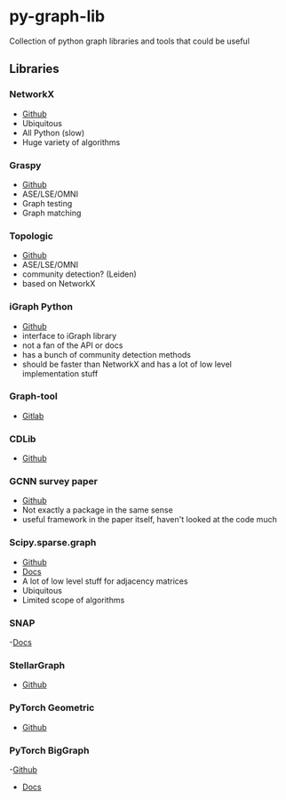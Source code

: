 # py-graph-lib
Collection of python graph libraries and tools that could be useful

## Libraries

### NetworkX
- [Github](https://github.com/networkx/networkx)
- Ubiquitous
- All Python (slow) 
- Huge variety of algorithms

### Graspy
- [Github](https://github.com/neurodata/graspy)
- ASE/LSE/OMNI
- Graph testing
- Graph matching

### Topologic
- [Github](https://github.com/microsoft/topologic)
- ASE/LSE/OMNI
- community detection? (Leiden)
- based on NetworkX

### iGraph Python
- [Github](https://github.com/igraph/python-igraph)
- interface to iGraph library
- not a fan of the API or docs 
- has a bunch of community detection methods 
- should be faster than NetworkX and has a lot of low level implementation stuff

### Graph-tool
- [Gitlab](https://git.skewed.de/count0/graph-tool)

### CDLib
- [Github](https://github.com/GiulioRossetti/cdlib/blob/master/docs/index.rst)
 
### GCNN survey paper
- [Github](https://github.com/google/gcnn-survey-paper)
- Not exactly a package in the same sense 
- useful framework in the paper itself, haven't looked at the code much

### Scipy.sparse.graph
- [Github]()
- [Docs](https://docs.scipy.org/doc/scipy/reference/sparse.csgraph.html)
- A lot of low level stuff for adjacency matrices
- Ubiquitous
- Limited scope of algorithms

### SNAP
-[Docs](http://snap.stanford.edu/snappy/index.html)

### StellarGraph
- [Github](https://github.com/stellargraph/stellargraph)

### PyTorch Geometric 
- [Github](https://github.com/rusty1s/pytorch_geometric)

### PyTorch BigGraph
-[Github](https://github.com/facebookresearch/PyTorch-BigGraph)



- [Docs](https://stellargraph.readthedocs.io/en/stable/index.html#)

